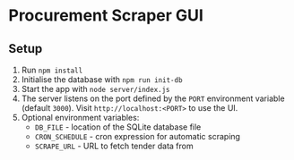 # Procurement Scraper GUI

## Setup

1. Run `npm install`
2. Initialise the database with `npm run init-db`
3. Start the app with `node server/index.js`
4. The server listens on the port defined by the `PORT` environment variable
   (default `3000`). Visit `http://localhost:<PORT>` to use the UI.
5. Optional environment variables:
   - `DB_FILE` - location of the SQLite database file
   - `CRON_SCHEDULE` - cron expression for automatic scraping
   - `SCRAPE_URL` - URL to fetch tender data from

